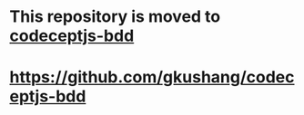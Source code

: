 # This repository is moved to [codeceptjs-bdd](https://github.com/gkushang/codeceptjs-bdd) 

# https://github.com/gkushang/codeceptjs-bdd
